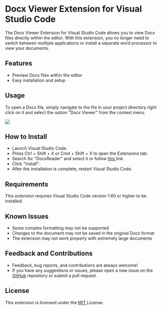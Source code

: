 # Docx Viewer Extension for Visual Studio Code
The Docx Viewer Extension for Visual Studio Code allows you to view Docx files directly within the editor. With this extension, you no longer need to switch between multiple applications or install a separate word processor to view your documents.

## Features
* Preview Docx files within the editor
* Easy installation and setup

## Usage
To open a Docx file, simply navigate to the file in your project directory right click on it and select the option "Docx Viewer" from the context menu.

![](https://media.giphy.com/media/INylYvJUrq0UxHlvX7/giphy.gif)


## How to Install
* Launch Visual Studio Code.
* Press Ctrl + Shift + X or Cmd + Shift + X to open the Extensions tab.
* Search for "DocxReader" and select it or follow <a href = "https://marketplace.visualstudio.com/items?itemName=ShahilKumar.docxreader"> this </a> link.  
* Click "Install".  
* After the installation is complete, restart Visual Studio Code.

## Requirements
This extension requires Visual Studio Code version 1.60 or higher to be installed.

## Known Issues
* Some complex formatting may not be supported
* Changes to the document may not be saved in the original Docx format
* The extension may not work properly with extremely large documents

## Feedback and Contributions
* Feedback, bug reports, and contributions are always welcome! 
* If you have any suggestions or issues, please open a new issue on the <a href = "https://github.com/skfrost19/Docx-Viewer"> GitHub</a> repository or submit a pull request.

## License
This extension is licensed under the <a href = "LICENSE.txt"> MIT </a> License.
